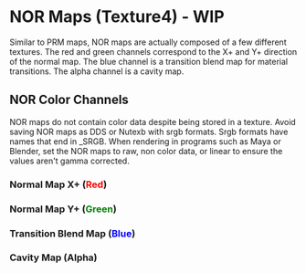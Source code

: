 ---
---
# NOR Maps (Texture4) - WIP
Similar to PRM maps, NOR maps are actually composed of a few different textures.
The red and green channels correspond to the X+ and Y+ direction of the normal map. 
The blue channel is a transition blend map for material transitions. 
The alpha channel is a cavity map. 

## NOR Color Channels
NOR maps do not contain color data despite being stored in a texture.
Avoid saving NOR maps as DDS or Nutexb with
srgb formats. Srgb formats have names that end in _SRGB. When rendering in programs such as Maya or Blender, set the NOR
maps to raw, non color data, or linear to ensure
the values aren't gamma corrected.

### Normal Map X+ (<span style="color:red">Red</span>)

### Normal Map Y+ (<span style="color:green">Green</span>)

### Transition Blend Map (<span style="color:blue">Blue</span>)

### Cavity Map (Alpha)
